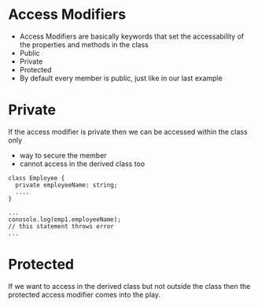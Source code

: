 # Access Modifiers
- Access Modifiers are basically keywords that set the accessability of the properties and methods in the class
- Public
- Private
- Protected
- By default every member is public, just like in our last example

# Private
If the access modifier is private then we can be accessed within the class only
- way to secure the member
- cannot access in the derived class too
```
class Employee {
  private employeeName: string;
  ....
}

...
conosole.log(emp1.employeeName);
// this statement throws error
...
```

# Protected
If we want to access in the derived class but not outside the class then the protected access modifier comes into the play.




